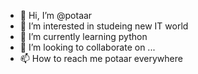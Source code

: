 - 👋 Hi, I’m @potaar
- 👀 I’m interested in studeing new IT world
- 🌱 I’m currently learning python
- 💞️ I’m looking to collaborate on ...
- 📫 How to reach me potaar everywhere

<!---
potaar/potaar is a ✨ special ✨ repository because its `README.md` (this file) appears on your GitHub profile.
You can click the Preview link to take a look at your changes.
--->
